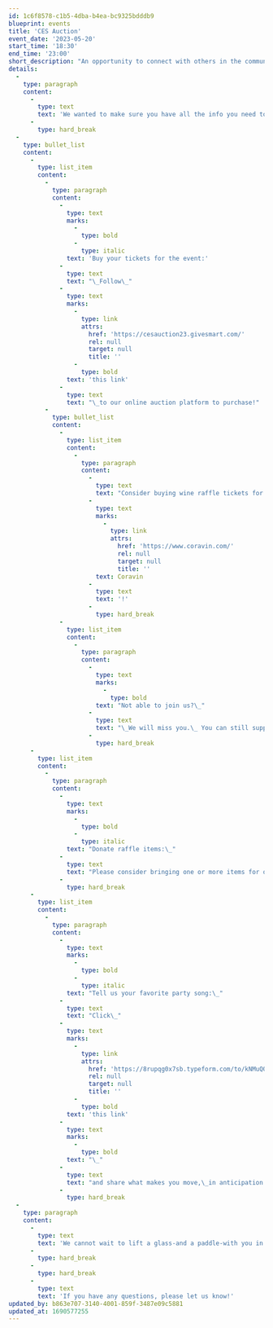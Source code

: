 ```yaml
---
id: 1c6f8578-c1b5-4dba-b4ea-bc9325bdddb9
blueprint: events
title: 'CES Auction'
event_date: '2023-05-20'
start_time: '18:30'
end_time: '23:00'
short_description: "An opportunity to connect with others in the community and support the critical fundraising goal of $75,000 needed to support the school's budget for financial aid, teacher enrichment and other programs."
details:
  -
    type: paragraph
    content:
      -
        type: text
        text: 'We wanted to make sure you have all the info you need to be ready for this fantastic community event!'
      -
        type: hard_break
  -
    type: bullet_list
    content:
      -
        type: list_item
        content:
          -
            type: paragraph
            content:
              -
                type: text
                marks:
                  -
                    type: bold
                  -
                    type: italic
                text: 'Buy your tickets for the event:'
              -
                type: text
                text: "\_Follow\_"
              -
                type: text
                marks:
                  -
                    type: link
                    attrs:
                      href: 'https://cesauction23.givesmart.com/'
                      rel: null
                      target: null
                      title: ''
                  -
                    type: bold
                text: 'this link'
              -
                type: text
                text: "\_to our online auction platform to purchase!"
          -
            type: bullet_list
            content:
              -
                type: list_item
                content:
                  -
                    type: paragraph
                    content:
                      -
                        type: text
                        text: "Consider buying wine raffle tickets for a chance to win 12 bottles of wine donated by the CES community\_+ a\_"
                      -
                        type: text
                        marks:
                          -
                            type: link
                            attrs:
                              href: 'https://www.coravin.com/'
                              rel: null
                              target: null
                              title: ''
                        text: Coravin
                      -
                        type: text
                        text: '!'
                      -
                        type: hard_break
              -
                type: list_item
                content:
                  -
                    type: paragraph
                    content:
                      -
                        type: text
                        marks:
                          -
                            type: bold
                        text: "Not able to join us?\_"
                      -
                        type: text
                        text: "\_We will miss you.\_ You can still support the event.\_ Please consider making a donation (even $1 counts!) to help us reach 90% community participation and secure a school-wide popsicle party for the kids.\_ You can also bid on silent auction items virtually on May 20th."
                      -
                        type: hard_break
      -
        type: list_item
        content:
          -
            type: paragraph
            content:
              -
                type: text
                marks:
                  -
                    type: bold
                  -
                    type: italic
                text: "Donate raffle items:\_"
              -
                type: text
                text: "Please consider bringing one or more items for our Stock the Bar community bucket!\_ These will be available at drop off/pick up the week of 5/8."
              -
                type: hard_break
      -
        type: list_item
        content:
          -
            type: paragraph
            content:
              -
                type: text
                marks:
                  -
                    type: bold
                  -
                    type: italic
                text: "Tell us your favorite party song:\_"
              -
                type: text
                text: "Click\_"
              -
                type: text
                marks:
                  -
                    type: link
                    attrs:
                      href: 'https://8rupqg0x7sb.typeform.com/to/kNMuQQne'
                      rel: null
                      target: null
                      title: ''
                  -
                    type: bold
                text: 'this link'
              -
                type: text
                marks:
                  -
                    type: bold
                text: "\_"
              -
                type: text
                text: "and share what makes you move,\_in anticipation of ending the night with fun and dancing."
              -
                type: hard_break
  -
    type: paragraph
    content:
      -
        type: text
        text: 'We cannot wait to lift a glass-and a paddle-with you in a few short weeks!'
      -
        type: hard_break
      -
        type: hard_break
      -
        type: text
        text: 'If you have any questions, please let us know!'
updated_by: b863e707-3140-4001-859f-3487e09c5881
updated_at: 1690577255
---
```

